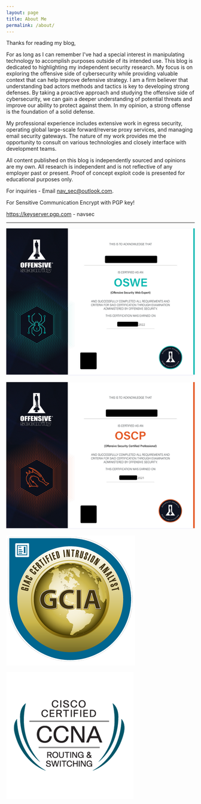 ```yaml
---
layout: page
title: About Me
permalink: /about/
---
```


Thanks for reading my blog,

For as long as I can remember I've had a special interest in manipulating technology to accomplish purposes outside of its intended use. This blog is dedicated to highlighting my independent security research. My focus is on exploring the offensive side of cybersecurity while providing valuable context that can help improve defensive strategy. I am a firm believer that understanding bad actors methods and tactics is key to developing strong defenses. By taking a proactive approach and studying the offensive side of cybersecurity, we can gain a deeper understanding of potential threats and improve our ability to protect against them. In my opinion, a strong offense is the foundation of a solid defense.

My professional experience includes extensive work in egress security, operating global large-scale forward/reverse proxy services, and managing email security gateways. The nature of my work provides me the opportunity to consult on various technologies and closely interface with development teams.

All content published on this blog is independently sourced and opinions are my own. All research is independent and is not reflective of any employer past or present. Proof of concept exploit code is presented for educational purposes only.

For inquiries - Email nav_sec@outlook.com.

For Sensitive Communication Encrypt with PGP key!

https://keyserver.pgp.com - navsec

<hr>

![Image](/images/about/OSWE_Blog.png)
 
![Image](/images/about/OSCP_Blog.png)
  
![Image](/images/about/GCIA_Blog.png)

![Image](/images/about/CCNA_Blog.png)
